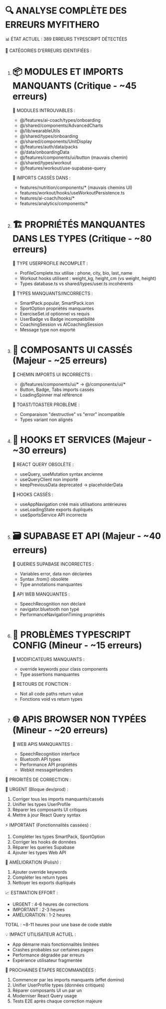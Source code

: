 🔍 ANALYSE COMPLÈTE DES ERREURS MYFITHERO
============================================

📊 ÉTAT ACTUEL : 389 ERREURS TYPESCRIPT DÉTECTÉES

🚨 CATÉGORIES D'ERREURS IDENTIFIÉES :

1. 📦 MODULES ET IMPORTS MANQUANTS (Critique - ~45 erreurs)
   ==========================================
   
   🔴 MODULES INTROUVABLES :
   - @/features/ai-coach/types/onboarding
   - @/shared/components/AdvancedCharts  
   - @/lib/wearableUtils
   - @/shared/types/onboarding
   - @/shared/components/UnitDisplay
   - @/features/auth/data/packs
   - @/data/onboardingData
   - @/features/components/ui/button (mauvais chemin)
   - @/shared/types/workout
   - @/features/workout/use-supabase-query

   🔴 IMPORTS CASSÉS DANS :
   - features/nutrition/components/* (mauvais chemins UI)
   - features/workout/hooks/useWorkoutPersistence.ts
   - features/ai-coach/hooks/*
   - features/analytics/components/*

2. 🏗️ PROPRIÉTÉS MANQUANTES DANS LES TYPES (Critique - ~80 erreurs)
   ==========================================================
   
   🔴 TYPE USERPROFILE INCOMPLET :
   - ProfileComplete.tsx utilise : phone, city, bio, last_name
   - Workout hooks utilisent : weight_kg, height_cm (vs weight, height)
   - Types database.ts vs shared/types/user.ts incohérents
   
   🔴 TYPES MANQUANTS/INCORRECTS :
   - SmartPack.popular, SmartPack.icon
   - SportOption propriétés manquantes
   - ExerciseSet.id optionnel vs requis
   - UserBadge vs Badge incompatibilité
   - CoachingSession vs AICoachingSession
   - Message type non exporté

3. 🎨 COMPOSANTS UI CASSÉS (Majeur - ~25 erreurs)
   =========================================
   
   🔴 CHEMIN IMPORTS UI INCORRECTS :
   - @/features/components/ui/* → @/components/ui/*
   - Button, Badge, Tabs imports cassés
   - LoadingSpinner mal référencé
   
   🔴 TOAST/TOASTER PROBLÈME :
   - Comparaison "destructive" vs "error" incompatible
   - Types variant non alignés

4. 🔧 HOOKS ET SERVICES (Majeur - ~30 erreurs)
   =======================================
   
   🔴 REACT QUERY OBSOLÈTE :
   - useQuery, useMutation syntax ancienne
   - useQueryClient non importé
   - keepPreviousData deprecated → placeholderData
   
   🔴 HOOKS CASSÉS :
   - useAppNavigation créé mais utilisations antérieures
   - useLoadingState exports dupliqués
   - useSportsService API incorrecte

5. 🗃️ SUPABASE ET API (Majeur - ~40 erreurs)
   ====================================
   
   🔴 QUERIES SUPABASE INCORRECTES :
   - Variables error, data non déclarées
   - Syntax .from<Type>() obsolète
   - Type annotations manquantes
   
   🔴 API WEB MANQUANTES :
   - SpeechRecognition non déclaré
   - navigator.bluetooth non typé
   - PerformanceNavigationTiming propriétés

6. 📐 PROBLÈMES TYPESCRIPT CONFIG (Mineur - ~15 erreurs)
   ===============================================
   
   🔴 MODIFICATEURS MANQUANTS :
   - override keywords pour class components
   - Type assertions manquantes
   
   🔴 RETOURS DE FONCTION :
   - Not all code paths return value
   - Fonctions void vs return types

7. 🌐 APIS BROWSER NON TYPÉES (Mineur - ~20 erreurs)
   ============================================
   
   🔴 WEB APIS MANQUANTES :
   - SpeechRecognition interface
   - Bluetooth API types
   - Performance API propriétés
   - Webkit messageHandlers

🎯 PRIORITÉS DE CORRECTION :

🚨 URGENT (Bloque dev/prod) :
1. Corriger tous les imports manquants/cassés
2. Unifier les types UserProfile 
3. Réparer les composants UI critiques
4. Mettre à jour React Query syntax

⚡ IMPORTANT (Fonctionnalités cassées) :
1. Compléter les types SmartPack, SportOption
2. Corriger les hooks de données
3. Réparer les queries Supabase
4. Ajouter les types Web API

🔧 AMÉLIORATION (Polish) :
1. Ajouter override keywords
2. Compléter les return types
3. Nettoyer les exports dupliqués

📈 ESTIMATION EFFORT :
- URGENT : 4-6 heures de corrections
- IMPORTANT : 2-3 heures 
- AMÉLIORATION : 1-2 heures

TOTAL : ~8-11 heures pour une base de code stable

💡 IMPACT UTILISATEUR ACTUEL :
- App démarre mais fonctionnalités limitées
- Crashes probables sur certaines pages
- Performance dégradée par erreurs
- Expérience utilisateur fragmentée

🎯 PROCHAINES ÉTAPES RECOMMANDÉES :
1. Commencer par les imports manquants (effet domino)
2. Unifier UserProfile types (données critiques)  
3. Réparer composants UI un par un
4. Moderniser React Query usage
5. Tests E2E après chaque correction majeure